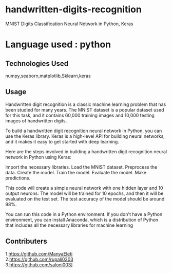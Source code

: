# handwritten-digits-recognition
MNIST Digits Classification Neural Network in Python, Keras
# Language used : python
## Technologies Used
numpy,seaborn,matplotlib,Sklearn,keras

## Usage
Handwritten digit recognition is a classic machine learning problem that has been studied for many years. The MNIST dataset is a popular dataset used for this task, and it contains 60,000 training images and 10,000 testing images of handwritten digits.

To build a handwritten digit recognition neural network in Python, you can use the Keras library. Keras is a high-level API for building neural networks, and it makes it easy to get started with deep learning.

Here are the steps involved in building a handwritten digit recognition neural network in Python using Keras:

Import the necessary libraries.
Load the MNIST dataset.
Preprocess the data.
Create the model.
Train the model.
Evaluate the model.
Make predictions.

This code will create a simple neural network with one hidden layer and 10 output neurons. The model will be trained for 10 epochs, and then it will be evaluated on the test set. The test accuracy of the model should be around 98%.

You can run this code in a Python environment. If you don't have a Python environment, you can install Anaconda, which is a distribution of Python that includes all the necessary libraries for machine learning

## Contributers
1.https://github.com/ManyaEleti <br/>
2.https://github.com/rupali0303 <br/>
3.https://github.com/saloni003] <br/>



